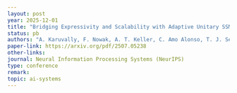```yaml
---
layout: post
year: 2025-12-01
title: "Bridging Expressivity and Scalability with Adaptive Unitary SSMs"
status: pb
authors: "A. Karuvally, F. Nowak, A. T. Keller, C. Amo Alonso, T. J. Sejnowski, H. T. Siegelmann"
paper-link: https://arxiv.org/pdf/2507.05238
other-links: 
journal: Neural Information Processing Systems (NeurIPS)
type: conference
remark: 
topic: ai-systems
---
```

